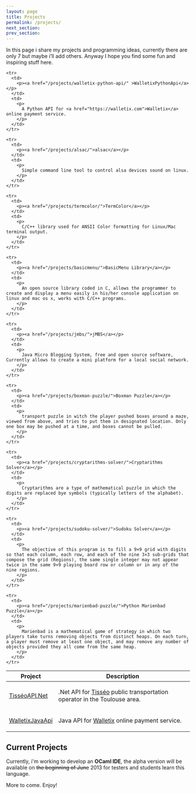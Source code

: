 ```yaml
---
layout: page
title: Projects
permalink: /projects/
next_section: 
prev_section: 
---
```


In this page i share my projects and programming ideas, currently there are only 7 but maybe i’ll add others. Anyway I hope you find some fun and inspiring stuff here.
 
<div class="mobile-side-scroller">
<table>
<thead>
    <tr>
      <th>Project</th>
      <th>Description</th>
    </tr>
  </thead>
  <tbody>
  <tr>
      <td>
        <p><a href="/projects/tisseo-api.net/">TisséoAPI.Net</a></p>
      </td>
      <td>
        <p>
        .Net API for <a href="http://www.tisseo.fr/">Tisséo</a> public transportation operator in the Toulouse area.
        </p>
      </td>
    </tr>
  

  <tr>
      <td>
        <p><a href="/projects/walletix-java-api/">WalletixJavaApi</a></p>
      </td>
      <td>
        <p>
        Java API for <a href="https://walletix.com">Walletix</a> online payment service.
        </p>
      </td>
    </tr>
    
    <tr>
      <td>
        <p><a href="/projects/walletix-python-api/" >WalletixPythonApi</a></p>
      </td>
      <td>
        <p>
          A Python API for <a href="https://walletix.com">Walletix</a> online payment service.
        </p>
      </td>
    </tr>
    
    <tr>
      <td>
        <p><a href="/projects/alsac/">alsac</a></p>
      </td>
      <td>
        <p>
          Simple command line tool to control alsa devices sound on linux.
        </p>
      </td>
    </tr>
    
    <tr>
      <td>
        <p><a href="/projects/termcolor/">TermColor</a></p>
      </td>
      <td>
        <p>
          C/C++ library used for ANSII Color formatting for Linux/Mac terminal output.
        </p>
      </td>
    </tr>
    
    <tr>
      <td>
        <p><a href="/projects/basicmenu/">BasicMenu Library</a></p>
      </td>
      <td>
        <p>
          An open source library coded in C, allows the programmer to create and display a menu easily in his/her console application on linux and mac os x, works with C/C++ programs.
        </p>
      </td>
    </tr>
    
    <tr>
      <td>
        <p><a href="/projects/jmbs/">jMBS</a></p>
      </td>
      <td>
        <p>
          Java Micro Blogging System, free and open source software, Currently allows to create a mini platform for a local social network.
        </p>
      </td>
    </tr>
    
    <tr>
      <td>
        <p><a href="/projects/boxman-puzzle/">Boxman Puzzle</a></p>
      </td>
      <td>
        <p>
          transport puzzle in witch the player pushed boxes around a maze, viewed from above, and tries to put them in designated location. Only one box may be pushed at a time, and boxes cannot be pulled.
        </p>
      </td>
    </tr>
    
    <tr>
      <td>
        <p><a href="/projects/cryptarithms-solver/">Cryptarithms Solver</a></p>
      </td>
      <td>
        <p>
          Cryptarithms are a type of mathematical puzzle in which the digits are replaced bye symbols (typically letters of the alphabet).
        </p>
      </td>
    </tr>
    
    <tr>
      <td>
        <p><a href="/projects/sudoku-solver/">Sudoku Solver</a></p>
      </td>
      <td>
        <p>
          The objective of this program is to fill a 9×9 grid with digits so that each column, each row, and each of the nine 3×3 sub-grids that compose the grid (Regions), the same single integer may not appear twice in the same 9×9 playing board row or column or in any of the nine regions.
        </p>
      </td>
    </tr>
    
    <tr>
      <td>
        <p><a href="/projects/marienbad-puzzle/">Python Marienbad Puzzle</a></p>
      </td>
      <td>
        <p>
          Marienbad is a mathematical game of strategy in which two players take turns removing objects from distinct heaps. On each turn, a player must remove at least one object, and may remove any number of objects provided they all come from the same heap.
        </p>
      </td>
    </tr>
    

    

  </tbody>
</table>
</div>

## Current Projects
Currently, i'm working to develop an **OCaml IDE**, the alpha version will
be available on <del>the beginning of June</del> 2013 for testers and students learn
this language.

More to come. Enjoy!

